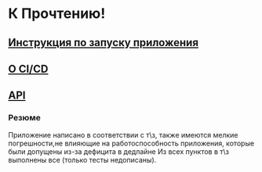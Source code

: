 # К Прочтению!

## [Инструкция по запуску приложения](run.md)

## [О CI/CD](cicd.md)

## [API](api.md)

### Резюме

Приложение написано в соответствии с т\з, также имеются мелкие погрешности,не влияющие на работоспособность приложения, которые были допущены из-за дефицита в дедлайне
Из всех пунктов в т\з выполнены все (только тесты недописаны).
